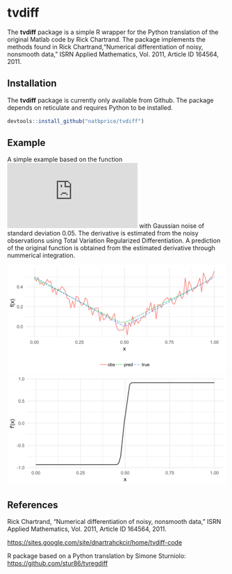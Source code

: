 
<!-- README.md is generated from README.Rmd. Please edit that file -->

# tvdiff

The **tvdiff** package is a simple R wrapper for the Python translation
of the original Matlab code by Rick Chartrand. The package implements
the methods found in Rick Chartrand,“Numerical differentiation of noisy,
nonsmooth data,” ISRN Applied Mathematics, Vol. 2011, Article ID 164564,
2011.

## Installation

The **tvdiff** package is currently only available from Github. The
package depends on reticulate and requires Python to be installed.

``` r
devtools::install_github("natbprice/tvdiff")
```

## Example

A simple example based on the function ![f(x) = \\mid x - 0.5
\\mid](https://latex.codecogs.com/png.latex?f%28x%29%20%3D%20%5Cmid%20x%20-%200.5%20%5Cmid
"f(x) = \\mid x - 0.5 \\mid") with Gaussian noise of standard deviation
0.05. The derivative is estimated from the noisy observations using
Total Variation Regularized Differentiation. A prediction of the
original function is obtained from the estimated derivative through
nummerical
integration.

<img src= "./man/figures/README-unnamed-chunk-2-1.svg"><img src= "./man/figures/README-unnamed-chunk-2-2.svg">

## References

Rick Chartrand, “Numerical differentiation of noisy, nonsmooth data,”
ISRN Applied Mathematics, Vol. 2011, Article ID 164564, 2011.

<https://sites.google.com/site/dnartrahckcir/home/tvdiff-code>

R package based on a Python translation by Simone Sturniolo:
<https://github.com/stur86/tvregdiff>
